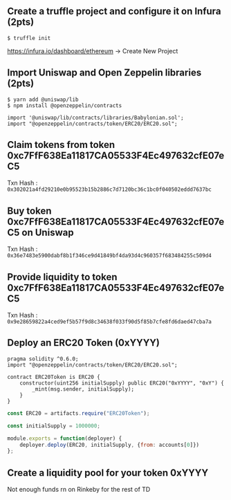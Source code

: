 
## Create a truffle project and configure it on Infura (2pts)

```console
$ truffle init
```

https://infura.io/dashboard/ethereum -> Create New Project

## Import Uniswap and Open Zeppelin libraries (2pts)

```console
$ yarn add @uniswap/lib
$ npm install @openzeppelin/contracts
```

```solidity
import '@uniswap/lib/contracts/libraries/Babylonian.sol';
import "@openzeppelin/contracts/token/ERC20/ERC20.sol";
```

## Claim tokens from token 0xc7FfF638Ea11817CA05533F4Ec497632cfE07eC5

Txn Hash : `0x302021a4fd29210e0b95523b15b2886c7d7120bc36c1bc0f040502eddd7637bc`

## Buy token 0xc7FfF638Ea11817CA05533F4Ec497632cfE07eC5 on Uniswap 

Txn Hash : `0x36e7483e5900dabf8b1f346ce9d41849bf4da93d4c960357f683484255c509d4`

## Provide liquidity to token 0xc7FfF638Ea11817CA05533F4Ec497632cfE07eC5

Txn Hash : `0x9e28659822a4ced9ef5b57f9d8c34638f033f90d5f85b7cfe8fd6daed47cba7a`

## Deploy an ERC20 Token (0xYYYY)

```solidity
pragma solidity ^0.6.0;
import "@openzeppelin/contracts/token/ERC20/ERC20.sol";

contract ERC20Token is ERC20 {
    constructor(uint256 initialSupply) public ERC20("0xYYYY", "0xY") {
        _mint(msg.sender, initialSupply);
    }
}
```

```javascript
const ERC20 = artifacts.require("ERC20Token");

const initialSupply = 1000000;

module.exports = function(deployer) {
    deployer.deploy(ERC20, initialSupply, {from: accounts[0]})
};
```

## Create a liquidity pool for your token 0xYYYY

Not enough funds rn on Rinkeby for the rest of TD

